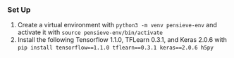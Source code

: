 ### Set Up

1. Create a virtual environment with `python3 -m venv pensieve-env` and activate it with `source pensieve-env/bin/activate`
2. Install the following Tensorflow 1.1.0, TFLearn 0.3.1, and Keras 2.0.6 with `pip install tensorflow==1.1.0 tflearn==0.3.1 keras==2.0.6 h5py`